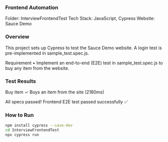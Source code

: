 ### Frontend Automation

Folder: InterviewFrontendTest
Tech Stack: JavaScript, Cypress
Website: Sauce Demo

### Overview

This project sets up Cypress to test the Sauce Demo website. A login test is pre-implemented in sample_test.spec.js.

Requirement
	•	Implement an end-to-end (E2E) test in sample_test.spec.js to buy any item from the website.


### Test Results
Buy item
✓ Buys an item from the site (2180ms)

All specs passed!
Frontend E2E test passed successfully ✅

### How to Run
```bash 
npm install cypress --save-dev
cd InterviewFrontendTest
npx cypress run